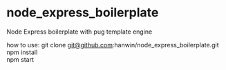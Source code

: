 # node_express_boilerplate
Node Express boilerplate with pug template engine


how to use:
git clone git@github.com:hanwin/node_express_boilerplate.git  
npm install  
npm start  
